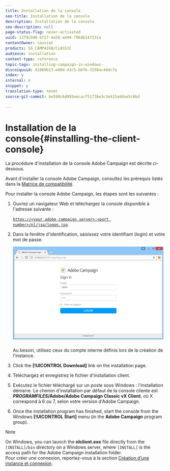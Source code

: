 ```yaml
---
title: Installation de la console
seo-title: Installation de la console
description: Installation de la console
seo-description: null
page-status-flag: never-activated
uuid: 1279c0d8-bf27-4a58-ae94-796d6147231a
contentOwner: sauviat
products: SG_CAMPAIGN/CLASSIC
audience: installation
content-type: reference
topic-tags: installing-campaign-in-windows-
discoiquuid: d1069b23-e08d-43c5-bbfb-3158ac40dc7e
index: y
internal: n
snippet: y
translation-type: tm+mt
source-git-commit: be590c6d993eecacf51736e3c3e415addae5c6bd

---
```



# Installation de la console{#installing-the-client-console}

La procédure d&#39;installation de la console Adobe Campaign est décrite ci-dessous.

Avant d&#39;installer la console Adobe Campaign, consultez les prérequis listés dans la [Matrice de compatibilité](https://helpx.adobe.com/campaign/kb/compatibility-matrix.html).

Pour installer la console Adobe Campaign, les étapes sont les suivantes :

1. Ouvrez un navigateur Web et téléchargez la console disponible à l&#39;adresse suivante :

   [`https://<your adobe campaign server>:<port number>/nl/jsp/logon.jsp`](https://machine/nl/jsp/logon.jsp).

1. Dans la fenêtre d&#39;identification, saisissez votre identifiant (login) et votre mot de passe.

   ![](assets/s_ncs_install_setup_download01.png)

   Au besoin, utilisez ceux du compte interne définis lors de la création de l&#39;instance.

1. Click the **[!UICONTROL Download]** link on the installation page.
1. Téléchargez et enregistrez le fichier d&#39;installation client.
1. Exécutez le fichier téléchargé sur un poste sous Windows : l&#39;installation démarre. Le chemin d&#39;installation par défaut de la console cliente est **$PROGRAMFILES$/Adobe/Adobe Campaign Classic vX Client**, où X correspond à 6 ou 7, selon votre version d&#39;Adobe Campaign.
1. Once the installation program has finished, start the console from the Windows **[!UICONTROL Start]** menu (in the **Adobe Campaign** program group).

>[!NOTE]
>
>On Windows, you can launch the **nlclient.exe** file directly from the `[INSTALL]/bin` directory on a Windows server, where `[INSTALL]` is the access path for the Adobe Campaign installation folder.\
>Pour créer une connexion, reportez-vous à la section [Création d’une instance et connexion](../../installation/using/creating-an-instance-and-logging-on.md).

